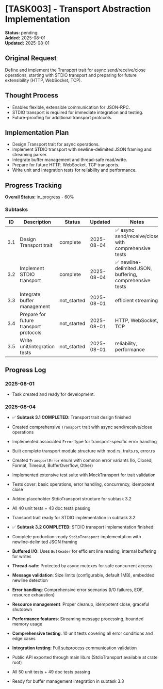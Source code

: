 # [TASK003] - Transport Abstraction Implementation

**Status:** pending  
**Added:** 2025-08-01  
**Updated:** 2025-08-01

## Original Request
Define and implement the Transport trait for async send/receive/close operations, starting with STDIO transport and preparing for future extensibility (HTTP, WebSocket, TCP).

## Thought Process
- Enables flexible, extensible communication for JSON-RPC.
- STDIO transport is required for immediate integration and testing.
- Future-proofing for additional transport protocols.

## Implementation Plan
- Design Transport trait for async operations.
- Implement STDIO transport with newline-delimited JSON framing and streaming parser.
- Integrate buffer management and thread-safe read/write.
- Prepare for future HTTP, WebSocket, TCP transports.
- Write unit and integration tests for reliability and performance.

## Progress Tracking
**Overall Status:** in_progress - 60%

### Subtasks
| ID   | Description                                 | Status      | Updated    | Notes                                 |
|------|---------------------------------------------|-------------|------------|---------------------------------------|
| 3.1  | Design Transport trait                      | complete    | 2025-08-04 | ✅ async send/receive/close with comprehensive tests |
| 3.2  | Implement STDIO transport                   | complete    | 2025-08-04 | ✅ newline-delimited JSON, buffering, comprehensive tests |
| 3.3  | Integrate buffer management                 | not_started | 2025-08-01 | efficient streaming                   |
| 3.4  | Prepare for future transport protocols      | not_started | 2025-08-01 | HTTP, WebSocket, TCP                  |
| 3.5  | Write unit/integration tests                | not_started | 2025-08-01 | reliability, performance              |

## Progress Log
### 2025-08-01
- Task created and ready for development.

### 2025-08-04
- ✅ **Subtask 3.1 COMPLETED**: Transport trait design finished
- Created comprehensive `Transport` trait with async send/receive/close operations
- Implemented associated `Error` type for transport-specific error handling
- Built complete transport module structure with mod.rs, traits.rs, error.rs
- Created `TransportError` enum with common error variants (Io, Closed, Format, Timeout, BufferOverflow, Other)
- Implemented extensive test suite with MockTransport for trait validation
- Tests cover: basic operations, error handling, concurrency, idempotent close
- Added placeholder StdioTransport structure for subtask 3.2
- All 40 unit tests + 43 doc tests passing
- Transport trait ready for STDIO implementation in subtask 3.2

- ✅ **Subtask 3.2 COMPLETED**: STDIO transport implementation finished
- Complete production-ready `StdioTransport` implementation with newline-delimited JSON framing
- **Buffered I/O**: Uses `BufReader` for efficient line reading, internal buffering for writes
- **Thread-safe**: Protected by async mutexes for safe concurrent access
- **Message validation**: Size limits (configurable, default 1MB), embedded newline detection
- **Error handling**: Comprehensive error scenarios (I/O failures, EOF, resource exhaustion)
- **Resource management**: Proper cleanup, idempotent close, graceful shutdown
- **Performance features**: Streaming message processing, bounded memory usage
- **Comprehensive testing**: 10 unit tests covering all error conditions and edge cases
- **Integration testing**: Full subprocess communication validation
- Public API exported through main lib.rs (StdioTransport available at crate root)
- All 50 unit tests + 49 doc tests passing
- Ready for buffer management integration in subtask 3.3
